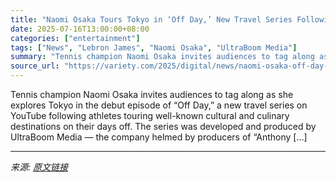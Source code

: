 ```yaml
---
title: "Naomi Osaka Tours Tokyo in ‘Off Day,’ New Travel Series Following Athletes Exploring the Cities They Love (EXCLUSIVE)"
date: 2025-07-16T13:00:00+08:00
categories: ["entertainment"]
tags: ["News", "Lebron James", "Naomi Osaka", "UltraBoom Media"]
summary: "Tennis champion Naomi Osaka invites audiences to tag along as she explores Tokyo in the debut episode of &#8220;Off Day,&#8221; a new travel series on YouTube following athletes touring well-known cul"
source_url: "https://variety.com/2025/digital/news/naomi-osaka-off-day-travel-show-ultraboom-uninterrupted-1236460624/"
---
```


Tennis champion Naomi Osaka invites audiences to tag along as she explores Tokyo in the debut episode of &#8220;Off Day,&#8221; a new travel series on YouTube following athletes touring well-known cultural and culinary destinations on their days off. The series was developed and produced by UltraBoom Media — the company helmed by producers of &#8220;Anthony [&#8230;]

---

*来源: [原文链接](https://variety.com/2025/digital/news/naomi-osaka-off-day-travel-show-ultraboom-uninterrupted-1236460624/)*
